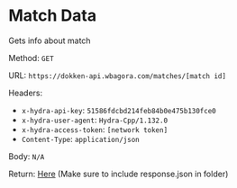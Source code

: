 # Match Data

Gets info about match

Method: `GET`

URL: `https://dokken-api.wbagora.com/matches/[match id]`
 
Headers:

 - `x-hydra-api-key`: `51586fdcbd214feb84b0e475b130fce0`
 - `x-hydra-user-agent`: `Hydra-Cpp/1.132.0`
 - `x-hydra-access-token`: `[network token]`
 - `Content-Type`: `application/json`

Body: `N/A`

Return: [Here](response.json) (Make sure to include response.json in folder)
